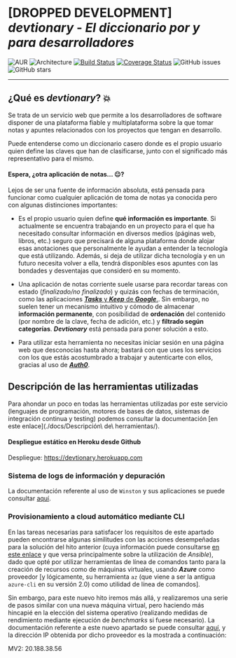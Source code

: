 # **[DROPPED DEVELOPMENT]** ***devtionary*** - *El diccionario por y para desarrolladores*

![AUR](https://img.shields.io/aur/license/yaourt.svg)
![Architecture](https://img.shields.io/badge/arch-microservices-f95f9a.svg)
[![Build Status](https://travis-ci.com/adrianmorente/devtionary.svg?branch=master)](https://travis-ci.com/adrianmorente/devtionary)
[![Coverage Status](https://coveralls.io/repos/github/adrianmorente/devtionary/badge.svg?branch=master)](https://coveralls.io/github/adrianmorente/devtionary?branch=master)
![GitHub issues](https://img.shields.io/github/issues/adrianmorente/devtionary.svg)
![GitHub stars](https://img.shields.io/github/stars/adrianmorente/devtionary.svg?style=social&label=Stars)

---

## ¿Qué es ***devtionary***? :boom:

Se trata de un servicio web que permite a los desarrolladores de software disponer de una plataforma fiable y multiplataforma sobre la que tomar notas y apuntes relacionados con los proyectos que tengan en desarrollo.

Puede entenderse como un diccionario casero donde es el propio usuario quien define las claves que han de clasificarse, junto con el significado más representativo para el mismo.

#### Espera, ¿otra aplicación de notas... :neutral_face:?

Lejos de ser una fuente de información absoluta, está pensada para funcionar como cualquier aplicación de toma de notas ya conocida pero con algunas distinciones importantes:

- Es el propio usuario quien define **qué información es importante**. Si actualmente se encuentra trabajando en un proyecto para el que ha necesitado consultar información en diversos medios (páginas web, libros, etc.) seguro que precisará de alguna plataforma donde alojar esas anotaciones que personalmente le ayudan a entender la tecnología que está utilizando. Además, si deja de utilizar dicha tecnología y en un futuro necesita volver a ella, tendrá disponibles esos apuntes con las bondades y desventajas que consideró en su momento.

- Una aplicación de notas corriente suele usarse para recordar tareas con estado (*finalizado/no finalizado*) y quizás con fechas de terminación, como las aplicaciones [***Tasks*** y ***Keep*** de ***Google***.](https://keep.google.com/). Sin embargo, no suelen tener un mecanismo intuitivo y cómodo de almacenar **información permanente**, con posibilidad de **ordenación** del contenido (por nombre de la clave, fecha de adición, etc.) y **filtrado según categorías**. ***Devtionary*** está pensada para poner solución a esto.

- Para utilizar esta herramienta no necesitas iniciar sesión en una página web que desconocías hasta ahora; bastará con que uses los servicios con los que estás acostumbrado a trabajar y autenticarte con ellos, gracias al uso de [***Auth0***](https://auth0.com/).

## Descripción de las herramientas utilizadas

Para ahondar un poco en todas las herramientas utilizadas por este servicio (lenguajes de programación, motores de bases de datos, sistemas de integración continua y testing) podemos consultar la documentación [en este enlace](./docs/Descripción\ de\ herramientas/).

#### Despliegue estático en Heroku desde Github

Despliegue: https://devtionary.herokuapp.com

### Sistema de logs de información y depuración

La documentación referente al uso de `Winston` y sus aplicaciones se puede consultar [aquí](https://github.com/adrianmorente/devtionary/tree/master/docs/Sistema%20de%20logs).

### Provisionamiento a cloud automático mediante CLI

En las tareas necesarias para satisfacer los requisitos de este apartado pueden encontrarse algunas similitudes con las acciones desempeñadas para la solución del hito anterior (cuya información puede consultarse [en este enlace](./docs/Provisionamiento/) y que versa principalmente sobre la utilización de *Ansible*), dado que opté por utilizar herramientas de línea de comandos tanto para la creación de recursos como de máquinas virtuales, usando ***Azure*** como proveedor [y lógicamente, su herramienta `az` (que viene a ser la antigua `azure-cli` en su versión 2.0) como utilidad de línea de comandos].

Sin embargo, para este nuevo hito iremos más allá, y realizaremos una serie de pasos similar con una nueva máquina virtual, pero haciendo más hincapié en la elección del sistema operativo (realizando medidas de rendimiento mediante ejecución de *benchmarks* si fuese necesario). La documentación referente a este nuevo apartado se puede consultar [aquí](./docs/Provisionamiento%20automático), y la dirección IP obtenida por dicho proveedor es la mostrada a continuación:

MV2: 20.188.38.56

